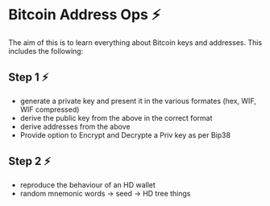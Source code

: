 # Bitcoin Address Ops :zap: 

The aim of this is to learn everything about Bitcoin keys and addresses. This includes the following:

## Step 1 :zap:
- generate a private key and present it in the various formates (hex, WIF, WIF compressed)
- derive the public key from the above in the correct format
- derive addresses from the above
- Provide option to Encrypt and Decrypte a Priv key as per Bip38


## Step 2 :zap:
- reproduce the behaviour of an HD wallet
- random mnemonic words -> seed -> HD tree things 
